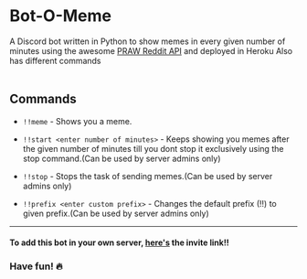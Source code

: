 # Bot-O-Meme

A Discord bot written in Python to show memes in every given number of minutes
using the awesome [PRAW Reddit API](https://github.com/praw-dev/praw) and deployed in Heroku
Also has different commands
<br></br>
## Commands
* ```!!meme``` - Shows you a meme.

* ```!!start <enter number of minutes>``` - Keeps showing you memes after the given number of minutes till you dont stop it exclusively using the stop command.(Can be used by server admins only)

* ```!!stop``` - Stops the task of sending memes.(Can be used by server admins only)

* ```!!prefix <enter custom prefix>``` - Changes the default prefix (!!) to given prefix.(Can be used by server admins only)
***
#### To add this bot in your own server, [here's](https://discordapp.com/api/oauth2/authorize?client_id=622557932042715176&permissions=805829745&scope=bot) the invite link!! 
### Have fun! :fire: 
